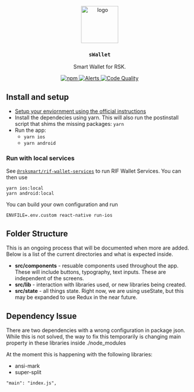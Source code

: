 <p align="middle">
  <img src="https://www.rifos.org/assets/img/logo.svg" alt="logo" height="100" >
</p>
<h3 align="middle"><code>sWallet</code></h3>
<p align="middle">
  Smart Wallet for RSK.
</p>
<p align="middle">
  <a href="https://github.com/rsksmart/swallet/actions/workflows/ci.yml">
    <img src="https://github.com/rsksmart/swallet/actions/workflows/ci.yml/badge.svg" alt="npm" />
  </a>
  <a href="https://lgtm.com/projects/g/rsksmart/swallet/alerts/">
    <img src="https://img.shields.io/lgtm/alerts/github/rsksmart/swallet" alt="Alerts">
  </a>
  <a href="https://lgtm.com/projects/g/rsksmart/swallet/context:javascript">
    <img src="https://img.shields.io/lgtm/grade/javascript/github/rsksmart/swallet" alt="Code Quality">
  </a>
</p>

## Install and setup

- [Setup your enviornment using the official instructions](https://reactnative.dev/docs/environment-setup)
- Install the dependecies using yarn. This will also run the postinstall script that shims the missing packages: `yarn`
- Run the app:
  - `yarn ios`
  - `yarn android`

### Run with local services

See [`@rsksmart/rif-wallet-services`](https://github.com/rsksmart/rif-wallet-services) to run RIF Wallet Services. You can then use

```
yarn ios:local
yarn android:local
```

You can build your own configuration and run

```
ENVFILE=.env.custom react-native run-ios
```

## Folder Structure

This is an ongoing process that will be documented when more are added. Below is a list of the current directories and what is expected inside.

- **src/components** - resuable components used throughout the app. These will include buttons, typography, text inputs. These are independent of the screens.
- **src/lib** - interaction with libraries used, or new libraries being created. 
- **src/state** - all things state. Right now, we are using useState, but this may be expanded to use Redux in the near future.


## Dependency Issue
There are two dependencies with a wrong configuration in package json. While this is not solved, the way to fix this temporarily is changing main property in these libraries inside ./node_modules

At the moment this is happening with the following libraries:
- ansi-mark
- super-split

```
"main": "index.js",
```
